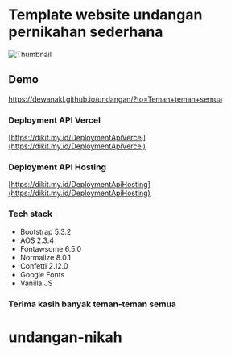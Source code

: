 # Template website undangan pernikahan sederhana

![Thumbnail](/assets/images/banner.png)

## Demo

<https://dewanakl.github.io/undangan/?to=Teman+teman+semua>

### Deployment API Vercel

[https://dikit.my.id/DeploymentApiVercel](https://dikit.my.id/DeploymentApiVercel)

### Deployment API Hosting

[https://dikit.my.id/DeploymentApiHosting](https://dikit.my.id/DeploymentApiHosting)

### Tech stack

- Bootstrap 5.3.2
- AOS 2.3.4
- Fontawsome 6.5.0
- Normalize 8.0.1
- Confetti 2.12.0
- Google Fonts
- Vanilla JS

### Terima kasih banyak teman-teman semua
# undangan-nikah
